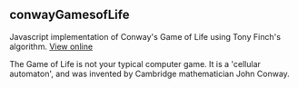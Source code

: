 ## conwayGamesofLife

Javascript implementation of Conway's Game of Life using Tony Finch's algorithm. [View online](http://nazanin1369.github.io/conwayGamesofLife)

The Game of Life is not your typical computer game. It is a 'cellular automaton', and was invented by Cambridge mathematician John Conway.
